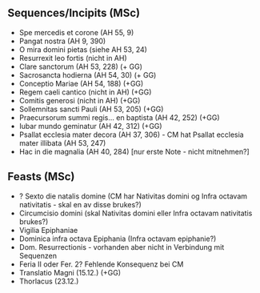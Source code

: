 ## Sequences/Incipits (MSc)
- Spe mercedis et corone (AH 55, 9)
- Pangat nostra (AH 9, 390)
- O mira domini pietas (siehe AH 53, 24)
- Resurrexit leo fortis (nicht in AH)
- Clare sanctorum (AH 53, 228) (+ GG)
- Sacrosancta hodierna (AH 54, 30) (+ GG)
- Conceptio Mariae (AH 54, 188) (+GG)
- Regem caeli cantico (nicht in AH) (+GG)
- Comitis generosi (nicht in AH) (+GG)
- Sollemnitas sancti Pauli (AH 53, 205) (+GG)
- Praecursorum summi regis... en baptista (AH 42, 252) (+GG)
- Iubar mundo geminatur (AH 42, 312) (+GG)
- Psallat ecclesia mater decora (AH 37, 306) - CM hat Psallat ecclesia mater illibata (AH 53, 247)
- Hac in die magnalia (AH 40, 284) [nur erste Note - nicht mitnehmen?]


## Feasts (MSc)
- ? Sexto die natalis domine (CM har Nativitas domini og Infra octavam nativitatis - skal en av disse brukes?)
- Circumcisio domini (skal Nativitas domini eller Infra octavam nativitatis brukes?)
- Vigilia Epiphaniae
- Dominica infra octava Epiphania (Infra octavam epiphanie?)
- Dom. Resurrectionis - vorhanden aber nicht in Verbindung mit Sequenzen
- Feria II oder Fer. 2?  Fehlende Konsequenz bei CM
- Translatio Magni (15.12.) (+GG)
- Thorlacus (23.12.)

